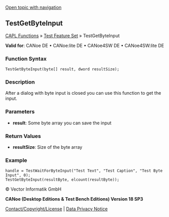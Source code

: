 [Open topic with navigation](../../../../../CANoeDEFamily.htm#Topics/CAPLFunctions/Test/Functions/CAPLfunctionTestGetByteInput.md)

## TestGetByteInput

[CAPL Functions](../../CAPLfunctions.md) » [Test Feature Set](../CAPLfunctionsTFSOverview.md) » TestGetByteInput

**Valid for**: CANoe DE • CANoe:lite DE • CANoe4SW DE • CANoe4SW:lite DE

### Function Syntax

`TestGetByteInput(byte[] result, dword resultSize);`

### Description

After a dialog with byte input is closed you can use this function to get the input.

### Parameters

- **result**: Some byte array you can save the input

### Return Values

- **resultSize**: Size of the byte array

### Example

```plaintext
handle = TestWaitForByteInput("Test Text", "Test Caption", "Test Byte Input", 0);
TestGetByteInput(resultByte, elcount(resultByte));
```

© Vector Informatik GmbH

**CANoe (Desktop Editions & Test Bench Editions) Version 18 SP3**

[Contact/Copyright/License](../../../Shared/ContactCopyrightLicense.md) | [Data Privacy Notice](https://www.vector.com/int/en/company/get-info/privacy-policy/)